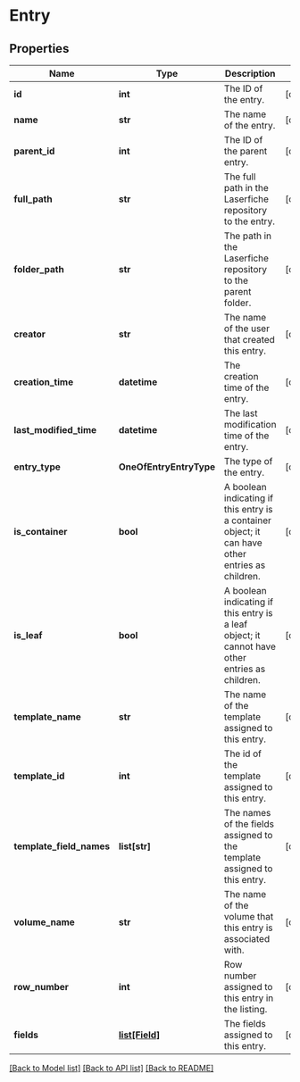 # Entry

## Properties
Name | Type | Description | Notes
------------ | ------------- | ------------- | -------------
**id** | **int** | The ID of the entry. | [optional] 
**name** | **str** | The name of the entry. | [optional] 
**parent_id** | **int** | The ID of the parent entry. | [optional] 
**full_path** | **str** | The full path in the Laserfiche repository to the entry. | [optional] 
**folder_path** | **str** | The path in the Laserfiche repository to the parent folder. | [optional] 
**creator** | **str** | The name of the user that created this entry. | [optional] 
**creation_time** | **datetime** | The creation time of the entry. | [optional] 
**last_modified_time** | **datetime** | The last modification time of the entry. | [optional] 
**entry_type** | **OneOfEntryEntryType** | The type of the entry. | [optional] 
**is_container** | **bool** | A boolean indicating if this entry is a container object; it can have other entries as children. | [optional] 
**is_leaf** | **bool** | A boolean indicating if this entry is a leaf object; it cannot have other entries as children. | [optional] 
**template_name** | **str** | The name of the template assigned to this entry. | [optional] 
**template_id** | **int** | The id of the template assigned to this entry. | [optional] 
**template_field_names** | **list[str]** | The names of the fields assigned to the template assigned to this entry. | [optional] 
**volume_name** | **str** | The name of the volume that this entry is associated with. | [optional] 
**row_number** | **int** | Row number assigned to this entry in the listing. | [optional] 
**fields** | [**list[Field]**](Field.md) | The fields assigned to this entry. | [optional] 

[[Back to Model list]](../README.md#documentation-for-models) [[Back to API list]](../README.md#documentation-for-api-endpoints) [[Back to README]](../README.md)

